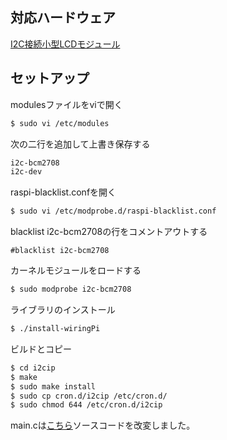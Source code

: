 ## 対応ハードウェア

[I2C接続小型LCDモジュール](http://akizukidenshi.com/catalog/g/gP-06669/)

## セットアップ

modulesファイルをviで開く
````bash
$ sudo vi /etc/modules
````

次の二行を追加して上書き保存する
````bash
i2c-bcm2708 
i2c-dev
````
raspi-blacklist.confを開く
````bash
$ sudo vi /etc/modprobe.d/raspi-blacklist.conf
````

blacklist i2c-bcm2708の行をコメントアウトする
````
#blacklist i2c-bcm2708
````

カーネルモジュールをロードする
````bash
$ sudo modprobe i2c-bcm2708
````

ライブラリのインストール
````bash
$ ./install-wiringPi
````

ビルドとコピー
````bash
$ cd i2cip
$ make
$ sudo make install
$ sudo cp cron.d/i2cip /etc/cron.d/
$ sudo chmod 644 /etc/cron.d/i2cip
````

main.cは[こちら](http://junkroom2cyberrobotics.blogspot.jp/2012/08/raspberry-pi-i2c-2-i2c-lcd.html)ソースコードを改変しました。
